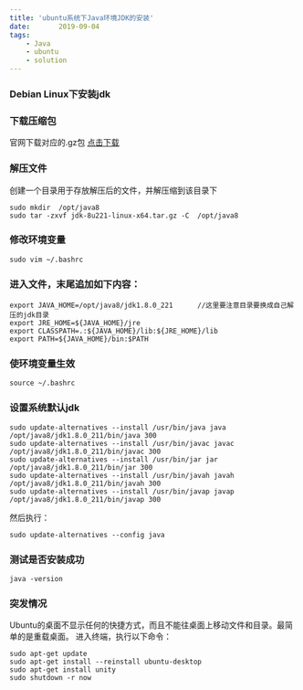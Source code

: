 ```yaml
---
title: 'ubuntu系统下Java环境JDK的安装'
date:       2019-09-04
tags:
	- Java
	- ubuntu
	- solution
---
```



### Debian Linux下安装jdk
### 下载压缩包
官网下载对应的.gz包 [点击下载](https://www.oracle.com/technetwork/java/javase/downloads/jdk8-downloads-2133151.html)
### 解压文件
创建一个目录用于存放解压后的文件，并解压缩到该目录下

```
sudo mkdir  /opt/java8
sudo tar -zxvf jdk-8u221-linux-x64.tar.gz -C  /opt/java8
```
### 修改环境变量
`sudo vim ~/.bashrc`

### 进入文件，末尾追加如下内容：
```
export JAVA_HOME=/opt/java8/jdk1.8.0_221      //这里要注意目录要换成自己解压的jdk目录
export JRE_HOME=${JAVA_HOME}/jre  
export CLASSPATH=.:${JAVA_HOME}/lib:${JRE_HOME}/lib  
export PATH=${JAVA_HOME}/bin:$PATH
```    
### 使环境变量生效
```
source ~/.bashrc
```
### 设置系统默认jdk
``` 
sudo update-alternatives --install /usr/bin/java java /opt/java8/jdk1.8.0_211/bin/java 300  
sudo update-alternatives --install /usr/bin/javac javac /opt/java8/jdk1.8.0_211/bin/javac 300  
sudo update-alternatives --install /usr/bin/jar jar /opt/java8/jdk1.8.0_211/bin/jar 300   
sudo update-alternatives --install /usr/bin/javah javah /opt/java8/jdk1.8.0_211/bin/javah 300   
sudo update-alternatives --install /usr/bin/javap javap /opt/java8/jdk1.8.0_211/bin/javap 300
```  
然后执行：
```
sudo update-alternatives --config java
```
### 测试是否安装成功
```
java -version
```
### 突发情况
Ubuntu的桌面不显示任何的快捷方式，而且不能往桌面上移动文件和目录。最简单的是重载桌面。 进入终端，执行以下命令：
```
sudo apt-get update
sudo apt-get install --reinstall ubuntu-desktop
sudo apt-get install unity
sudo shutdown -r now
```
